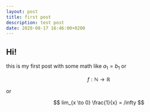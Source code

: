```yaml
---
layout: post
title: first post
description: test post
date: 2020-08-17 16:46:00+0200
---
```


## Hi!

this is my first post with some math like $a_1 = b_1$ or

$$
f : \mathbb{N} \to \mathbb{R}
$$

or 

$$
lim_{x \to 0} \frac{1}{x} = /infty
$$
